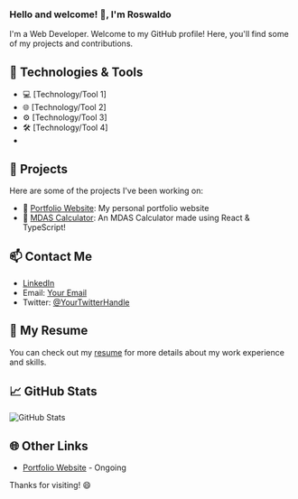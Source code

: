 ### Hello and welcome! 👋, I'm Roswaldo

I'm a Web Developer. Welcome to my GitHub profile! Here, you'll find some of my projects and contributions.

## 🔧 Technologies & Tools

- 💻 [Technology/Tool 1]
- 🌐 [Technology/Tool 2]
- ⚙️ [Technology/Tool 3]
- 🛠️ [Technology/Tool 4]
- 

## 🚀 Projects

Here are some of the projects I've been working on:

- 🌟 [Portfolio Website](link-to-project-1): My personal portfolio website
- 🧮 [MDAS Calculator](https://github.com/ImRSF07/react-typescript-mdas-calculator): An MDAS Calculator made using React & TypeScript!

## 📫 Contact Me

- [LinkedIn](https://www.linkedin.com/in/roswaldo-flores-547716161/)
- Email: [Your Email](mailto:your-email@example.com)
- Twitter: [@YourTwitterHandle](https://twitter.com/your-twitter-handle)

## 💼 My Resume

You can check out my [resume](link-to-resume) for more details about my work experience and skills.

## 📈 GitHub Stats

![GitHub Stats](https://github-readme-stats.vercel.app/api?username=your-username&show_icons=true&theme=dark)

## 🌐 Other Links

- [Portfolio Website](link-to-portfolio) - Ongoing

Thanks for visiting! 😄
